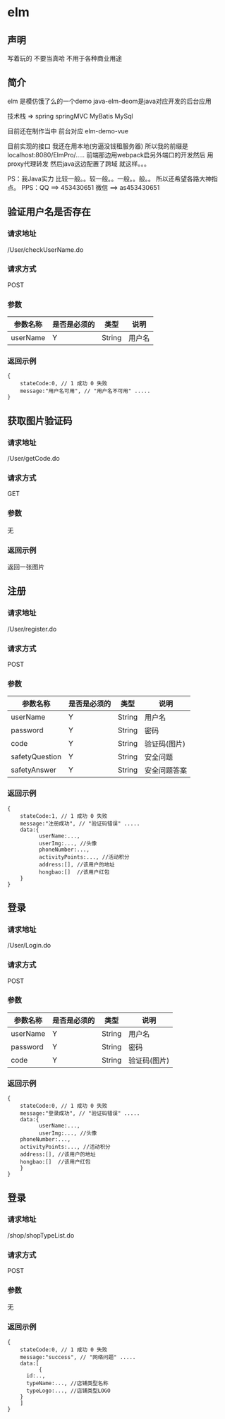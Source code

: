 # elm
## 声明
写着玩的 不要当真哈 不用于各种商业用途

## 简介
elm 是模仿饿了么的一个demo java-elm-deom是java对应开发的后台应用 

技术栈 => spring springMVC MyBatis MySql 

目前还在制作当中 前台对应 elm-demo-vue

目前实现的接口 我还在用本地(穷逼没钱租服务器) 所以我的前缀是localhost:8080/ElmPro/..... 前端那边用webpack启另外端口的开发然后 用proxy代理转发 然后java这边配置了跨域 就这样。。。

PS：我Java实力 比较一般。。较一般。。一般。。般。。 所以还希望各路大神指点。
PPS：QQ ==> 453430651 微信 ==> as453430651 

## 验证用户名是否存在
### 请求地址
 /User/checkUserName.do
### 请求方式
POST
### 参数

参数名称 | 是否是必须的 | 类型  | 说明
---------|--------------|-------|----- 
userName | Y            | String|用户名

### 返回示例
    {
 	    stateCode:0, // 1 成功 0 失败
 	    message:"用户名可用", // "用户名不可用" .....
    }

## 获取图片验证码
### 请求地址
 /User/getCode.do
### 请求方式
GET
### 参数
无
### 返回示例
返回一张图片


## 注册
### 请求地址
 /User/register.do
### 请求方式
POST
### 参数

参数名称      | 是否是必须的 | 类型  | 说明
--------------|--------------|-------|----- 
userName      | Y            | String|用户名
password      | Y            | String|密码 
code          | Y            | String|验证码(图片)
safetyQuestion| Y            | String|安全问题
safetyAnswer  | Y            | String|安全问题答案

### 返回示例
    {
 	    stateCode:1, // 1 成功 0 失败
 	    message:"注册成功", // "验证码错误" .....
 	    data:{
			  userName:...,
			  userImg:..., //头像
			  phoneNumber:..., 
			  activityPoints:..., //活动积分
			  address:[], //该用户的地址
			  hongbao:[]  //该用户红包
 	  	}
    }



## 登录
### 请求地址
 /User/Login.do
### 请求方式
POST
### 参数

参数名称 | 是否是必须的 | 类型  | 说明
---------|--------------|-------|----- 
userName | Y            | String|用户名
password | Y            | String|密码 
code     | Y            | String|验证码(图片)

### 返回示例
    {
 	    stateCode:0, // 1 成功 0 失败
 	    message:"登录成功", // "验证码错误" .....
 	    data:{
			  userName:...,
			  userImg:..., //头像
        phoneNumber:..., 
        activityPoints:..., //活动积分
        address:[], //该用户的地址
        hongbao:[]  //该用户红包
 	  	}
    }

## 登录
### 请求地址
 /shop/shopTypeList.do
### 请求方式
POST
### 参数
无
### 返回示例
    {
 	    stateCode:0, // 1 成功 0 失败
 	    message:"success", // "网络问题" .....
 	    data:[
			  {
          id:..,
          typeName:..., //店铺类型名称
          typeLogo:..., //店铺类型LOGO
        }
 	    ]
    }
